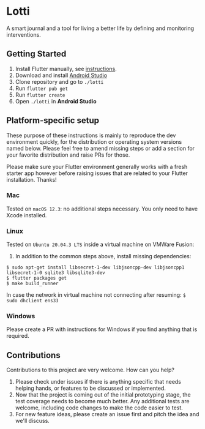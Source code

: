 # Lotti

A smart journal and a tool for living a better life by defining and monitoring
interventions.

## Getting Started

1. Install Flutter manually,
   see [instructions](https://docs.flutter.dev/get-started/install).
2. Download and install [Android Studio](https://developer.android.com/studio)
3. Clone repository and go to `./lotti`
4. Run `flutter pub get`
5. Run `flutter create`
6. Open `./lotti` in **Android Studio**

## Platform-specific setup

These purpose of these instructions is mainly to reproduce the dev environment
quickly, for the distribution or operating system versions named below. Please
feel free to amend missing steps or add a section for your favorite distribution
and raise PRs for those.

Please make sure your Flutter environment generally works with a fresh starter
app however before raising issues that are related to your Flutter installation.
Thanks!

### Mac

Tested on `macOS 12.3`: no additional steps necessary. You only need to have 
Xcode installed.

### Linux

Tested on `Ubuntu 20.04.3 LTS` inside a virtual machine on VMWare Fusion:

1. In addition to the common steps above, install missing dependencies:

```
$ sudo apt-get install libsecret-1-dev libjsoncpp-dev libjsoncpp1 libsecret-1-0 sqlite3 libsqlite3-dev
$ flutter packages get
$ make build_runner
``` 

In case the network in virtual machine not connecting after
resuming: `$ sudo dhclient ens33`

### Windows

Please create a PR with instructions for Windows if you find anything that is
required.

## Contributions

Contributions to this project are very welcome. How can you help?

1. Please check under issues if there is anything specific that needs helping
   hands, or features to be discussed or implemented.
2. Now that the project is coming out of the initial prototyping stage, the test
   coverage needs to become much better. Any additional tests are welcome,
   including code changes to make the code easier to test.
3. For new feature ideas, please create an issue first and pitch the idea and
   we'll discuss.
   